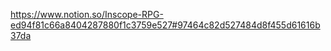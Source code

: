 https://www.notion.so/Inscope-RPG-ed94f81c66a8404287880f1c3759e527#97464c82d527484d8f455d61616b37da
